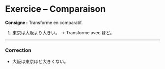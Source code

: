 # Exercice – Comparaison

**Consigne :** Transforme en comparatif.

1. 東京は大阪より大きい。
   → Transforme avec ほど。

---

### Correction
- 大阪は東京ほど大きくない。
